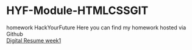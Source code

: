 # HYF-Module-HTMLCSSGIT
homework HackYourFuture
Here you can find my homework hosted via Github<br>
<a href="https://osamaalpha.github.io/HYF-Module-HTMLCSSGIT/week1/project1.html">Digital Resume week1</a>
